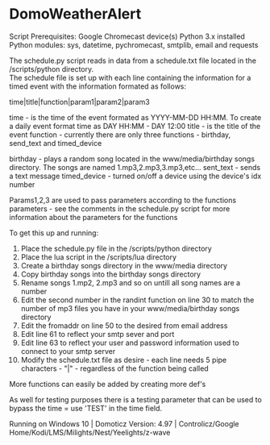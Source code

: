 # DomoWeatherAlert

Script Prerequisites:
Google Chromecast device(s)
Python 3.x installed
Python modules: sys, datetime, pychromecast, smtplib, email and requests  

The schedule.py script reads in data from a schedule.txt file located in the /scripts/python directory.  
The schedule file is set up with each line containing the information for a timed event with the information formated as follows:

time|title|function|param1|param2|param3


time - is the time of the event formated as YYYY-MM-DD HH:MM. To create a daily event format time as DAY HH:MM - DAY 12:00 
title - is the title of the event
function - currently there are only three functions - birthday, send_text and timed_device

birthday - plays a random song located in the www/media/birthday songs directory. The songs are named 1.mp3,2.mp3,3.mp3,etc...
sent_text - sends a text message 
timed_device - turned on/off a device using the device's idx number

Params1,2,3 are used to pass parameters according to the functions parameters - see the comments in the schedule.py script for more information about the parameters for the functions
 
To get this up and running:

1) Place the schedule.py file in the /scripts/python directory 
2) Place the lua script in the /scripts/lua directory
3) Create a birthday songs directory in the www/media directory
4) Copy birthday songs into the birthday songs directory
5) Rename songs 1.mp2, 2.mp3 and so on untill all song names are a number
6) Edit the second number in the randint function on line 30 to match the number of mp3 files you have in your www/media/birthday songs directory  
7) Edit the fromaddr on line 50 to the desired from email address
8) Edit line 61 to reflect your smtp sever and port
9) Edit line 63 to reflect your user and password information used to connect to your smtp server
10) Modify the schedule.txt file as desire - each line needs 5 pipe characters - "|" - regardless of the function being called  

More functions can easily be added by creating more def's 

As well for testing purposes there is a testing parameter that can be used to bypass the time = use 'TEST' in the time field.   

Running on Windows 10 | Domoticz Version: 4.97 | Controlicz/Google Home/Kodi/LMS/Milights/Nest/Yeelights/z-wave

